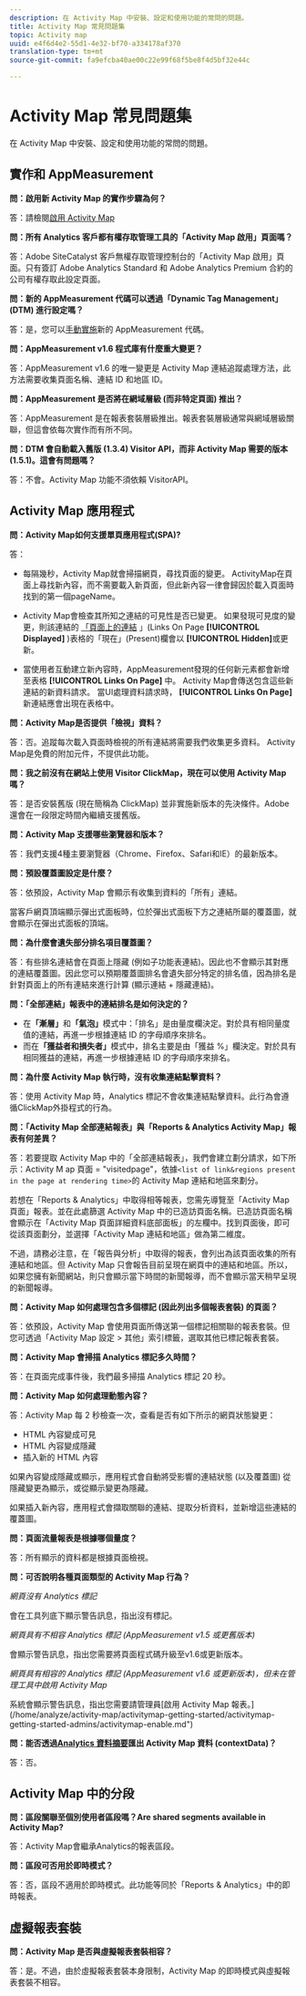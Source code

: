 ```yaml
---
description: 在 Activity Map 中安裝、設定和使用功能的常問的問題。
title: Activity Map 常見問題集
topic: Activity map
uuid: e4f6d4e2-55d1-4e32-bf70-a334178af370
translation-type: tm+mt
source-git-commit: fa9efcba40ae00c22e99f68f5be8f4d5bf32e44c

---
```



# Activity Map 常見問題集

在 Activity Map 中安裝、設定和使用功能的常問的問題。

## 實作和 AppMeasurement

**問：啟用新 Activity Map 的實作步驟為何？**

答：請檢閱[啟用 Activity Map](/help/analyze/activity-map/activitymap-getting-started/activitymap-getting-started-admins/activitymap-enable.md)

**問：所有 Analytics 客戶都有權存取管理工具的「Activity Map 啟用」頁面嗎？**

答：Adobe SiteCatalyst 客戶無權存取管理控制台的「Activity Map 啟用」頁面。只有簽訂 Adobe Analytics Standard 和 Adobe Analytics Premium 合約的公司有權存取此設定頁面。

**問：新的 AppMeasurement 代碼可以透過「Dynamic Tag Management」(DTM) 進行設定嗎？**

答：是，您可以[手動實施](https://marketing.adobe.com/resources/help/en_US/dtm/analytics_dtm.html)新的 AppMeasurement 代碼。

**問：AppMeasurement v1.6 程式庫有什麼重大變更？**

答：AppMeasurement v1.6 的唯一變更是 Activity Map 連結追蹤處理方法，此方法需要收集頁面名稱、連結 ID 和地區 ID。

**問：AppMeasurement 是否將在網域層級 (而非特定頁面) 推出？**

答：AppMeasurement 是在報表套裝層級推出。報表套裝層級通常與網域層級關聯，但這會依每次實作而有所不同。

**問：DTM 會自動載入舊版 (1.3.4) Visitor API，而非 Activity Map 需要的版本 (1.5.1)。這會有問題嗎？**

答：不會。Activity Map 功能不須依賴 VisitorAPI。

## Activity Map 應用程式

**問：Activity Map如何支援單頁應用程式(SPA)?**

答：

* 每隔幾秒，Activity Map就會掃描網頁，尋找頁面的變更。 ActivityMap在頁面上尋找新內容，而不需要載入新頁面，但此新內容一律會歸因於載入頁面時找到的第一個pageName。

* Activity Map會檢查其所知之連結的可見性是否已變更。 如果發現可見度的變更，則該連結的 [「頁面上的連結](/help/analyze/activity-map/activitymap-links-report.md) 」(Links On Page **[!UICONTROL Displayed]** )表格的「現在」(Present)欄會以 **[!UICONTROL Hidden]**&#x200B;或更新。

* 當使用者互動建立新內容時，AppMeasurement發現的任何新元素都會新增至表格 **[!UICONTROL Links On Page]** 中。 Activity Map會傳送包含這些新連結的新資料請求。 當UI處理資料請求時， **[!UICONTROL Links On Page]** 新連結應會出現在表格中。

**問：Activity Map是否提供「檢視」資料？**

答：否。追蹤每次載入頁面時檢視的所有連結將需要我們收集更多資料。 Activity Map是免費的附加元件，不提供此功能。

**問：我之前沒有在網站上使用 Visitor ClickMap，現在可以使用 Activity Map 嗎？**

答：是否安裝舊版 (現在簡稱為 ClickMap) 並非實施新版本的先決條件。Adobe 還會在一段限定時間內繼續支援舊版。

**問：Activity Map 支援哪些瀏覽器和版本？**

答：我們支援4種主要瀏覽器（Chrome、Firefox、Safari和IE）的最新版本。

**問：預設覆蓋圖設定是什麼？**

答：依預設，Activity Map 會顯示有收集到資料的「所有」連結。

當客戶網頁頂端顯示彈出式面板時，位於彈出式面板下方之連結所屬的覆蓋圖，就會顯示在彈出式面板的頂端。

**問：為什麼會遺失部分排名項目覆蓋圖？**

答：有些排名連結會在頁面上隱藏 (例如子功能表連結)。因此也不會顯示其對應的連結覆蓋圖。因此您可以預期覆蓋圖排名會遺失部分特定的排名值，因為排名是針對頁面上的所有連結來進行計算 (顯示連結 + 隱藏連結)。

**問：「全部連結」報表中的連結排名是如何決定的？**

* 在&#x200B;**「漸層」**&#x200B;和&#x200B;**「氣泡」**&#x200B;模式中：「排名」是由量度欄決定。對於具有相同量度值的連結，再進一步根據連結 ID 的字母順序來排名。
* 而在&#x200B;**「獲益者和損失者」**&#x200B;模式中，排名主要是由「獲益 %」欄決定。對於具有相同獲益的連結，再進一步根據連結 ID 的字母順序來排名。

**問：為什麼 Activity Map 執行時，沒有收集連結點擊資料？**

答：使用 Activity Map 時，Analytics 標記不會收集連結點擊資料。此行為會遵循ClickMap外掛程式的行為。

**問：「Activity Map 全部連結報表」與「Reports &amp; Analytics Activity Map」報表有何差異？**

答：若要提取 Activity Map 中的「全部連結報表」，我們會建立劃分請求，如下所示：Activity M ap 頁面 = &quot;visitedpage&quot;，依據`<list of link&regions present in the page at rendering time>`的 Activity Map 連結和地區來劃分。

若想在「Reports &amp; Analytics」中取得相等報表，您需先導覽至「Activity Map 頁面」報表。並在此處篩選 Activity Map 中的已造訪頁面名稱。已造訪頁面名稱會顯示在「Activity Map 頁面詳細資料底部面板」的左欄中。找到頁面後，即可從該頁面劃分，並選擇「Activity Map 連結和地區」做為第二維度。

不過，請務必注意，在「報告與分析」中取得的報表，會列出為該頁面收集的所有連結和地區。但 Activity Map 只會報告目前呈現在網頁中的連結和地區。所以，如果您擁有新聞網站，則只會顯示當下時間的新聞報導，而不會顯示當天稍早呈現的新聞報導。

**問：Activity Map 如何處理包含多個標記 (因此列出多個報表套裝) 的頁面？**

答：依預設，Activity Map 會使用頁面所傳送第一個標記相關聯的報表套裝。但您可透過「Activity Map 設定 > 其他」索引標籤，選取其他已標記報表套裝。

**問：Activity Map 會掃描 Analytics 標記多久時間？**

答：在頁面完成事件後，我們最多掃描 Analytics 標記 20 秒。

**問：Activity Map 如何處理動態內容？**

答：Activity Map 每 2 秒檢查一次，查看是否有如下所示的網頁狀態變更：

* HTML 內容變成可見
* HTML 內容變成隱藏
* 插入新的 HTML 內容

如果內容變成隱藏或顯示，應用程式會自動將受影響的連結狀態 (以及覆蓋圖) 從隱藏變更為顯示，或從顯示變更為隱藏。

如果插入新內容，應用程式會擷取關聯的連結、提取分析資料，並新增這些連結的覆蓋圖。

**問：頁面流量報表是根據哪個量度？**

答：所有顯示的資料都是根據頁面檢視。

**問：可否說明各種頁面類型的 Activity Map 行為？**

*網頁沒有 Analytics 標記*

會在工具列底下顯示警告訊息，指出沒有標記。

*網頁具有不相容 Analytics 標記 (AppMeasurement v1.5 或更舊版本)*

會顯示警告訊息，指出您需要將頁面程式碼升級至v1.6或更新版本。

*網頁具有相容的 Analytics 標記 (AppMeasurement v1.6 或更新版本)，但未在管理工具中啟用 Activity Map*

系統會顯示警告訊息，指出您需要請管理員\[啟用 Activity Map 報表。\](/home/analyze/activity-map/activitymap-getting-started/activitymap-getting-started-admins/activitymap-enable.md&quot;)

**問：能否透過[Analytics 資料摘要](https://docs.adobe.com/content/help/en/analytics/export/analytics-data-feed/data-feed-overview.html)匯出 Activity Map 資料 (contextData)？**

答：否。

## Activity Map 中的分段

**問：區段關聯至個別使用者區段嗎？Are shared segments available in Activity Map?**

答：Activity Map會繼承Analytics的報表區段。

**問：區段可否用於即時模式？**

答：否，區段不適用於即時模式。此功能等同於「Reports &amp; Analytics」中的即時報表。

## 虛擬報表套裝

**問：Activity Map 是否與虛擬報表套裝相容？**

答：是。不過，由於虛擬報表套裝本身限制，Activity Map 的即時模式與虛擬報表套裝不相容。
